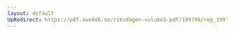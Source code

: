 ```yaml
---
layout: default
UpRedirect: https://pdf.swedeb.se/riksdagen-volumeG-pdf/199798/reg_199798/reg_199798_0301.pdf
---
```

